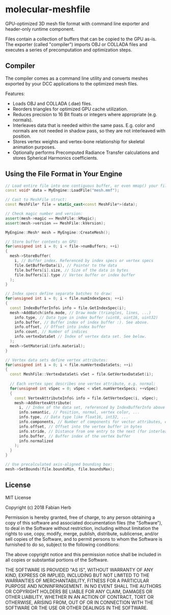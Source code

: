 # molecular-meshfile
GPU-optimized 3D mesh file format with command line exporter and header-only runtime component.

Files contain a collection of buffers that can be copied to the GPU as-is. The exporter (called "compiler") imports OBJ or COLLADA files and executes a series of precomputation and optimization steps.

## Compiler ##

The compiler comes as a command line utility and converts meshes exported by your DCC applications to the optimized mesh files.

Features:
- Loads OBJ and COLLADA (.dae) files.
- Reorders triangles for optimized GPU cache utilization.
- Reduces precision to 16 Bit floats or integers where appropriate (e.g. normals).
- Interleaves data that is needed within the same pass. E.g. color and normals are not needed in shadow pass, so they are not interleaved with position.
- Stores vertex weights and vertex-bone relationship for skeletal animation purposes.
- Optionally performs Precomputed Radiance Transfer calculations and stores Spherical Harmonics coefficients.

## Using the File Format in Your Engine ##

``` cpp
// Load entire file into one contiguous buffer, or even mmap() your file:
const void* data = MyEngine::LoadFile("mesh.mmf");

// Cast to MeshFile struct:
const MeshFile* file = static_cast<const MeshFile*>(data);

// Check magic number and version:
assert(mesh->magic == MeshFile::kMagic);
assert(mesh->version == MeshFile::kVersion);

MyEngine::Mesh* mesh = MyEngine::CreateMesh();

// Store buffer contents on GPU:
for(unsigned int i = 0; i < file->numBuffers; ++i)
{
  mesh->StoreBuffer(
    i, // Buffer index. Referenced by index specs or vertex specs
    file.GetBufferData(i), // Pointer to the data
    file.buffers[i].size, // Size of the data in bytes
    file.buffers[i].type // Vertex buffer or index buffer
  );
}

// Index specs define separate batches to draw:
for(unsigned int i = 0; i < file.numIndexSpecs; ++i)
{ 
  const IndexBufferInfo& info = file.GetIndexSpec(i);
  mesh->AddBatch(info.mode, // Draw mode (triangles, lines, ...)
    info.type, // Data type in index buffer (uint8, uint16, uint32)
    info.buffer, // Buffer index of index buffer :). See above.
    info.offset, // Offset into index buffer
    info.count, // Number of indices
    info.vertexDataSet // Index of vertex data set. See below.
  );
  mesh->SetMaterial(info.material);
}

// Vertex data sets define vertex attributes:
for(unsigned int i = 0; i < file.numVertexDataSets; ++i)
{
  const MeshFile::VertexDataSet& vSet = file.GetVertexDataSet(i);
  
  // Each vertex spec describes one vertex attribute, e.g. normal:
  for(unsigned int vSpec = 0; vSpec < vSet.numVertexSpecs; ++vSpec)
  {
    const VertexAttributeInfo& info = file.GetVertexSpec(i, vSpec);
    mesh->AddVertexAttribute(
      i, // Index of the data set, referenced by IndexBufferInfo above
      info.semantic, // Position, normal, vertex color, ...
      info.type, // Data type like float16, int32, ...
      info.components, // Number of components for vector attributes, e.g. 3 for normals
      info.offset, // Offset into the vertex buffer in bytes
      info.stride, // Distance from one entry to the next (for interleaved data)
      info.buffer, // Buffer index of the vertex buffer
      info.normalized
    );
  }
}

// Use precalculated axis-aligned bounding box:
mesh->SetBounds(file.boundsMin, file.boundsMax);
```

## License ##

MIT License

Copyright (c) 2018 Fabian Herb

Permission is hereby granted, free of charge, to any person obtaining a copy
of this software and associated documentation files (the "Software"), to deal
in the Software without restriction, including without limitation the rights
to use, copy, modify, merge, publish, distribute, sublicense, and/or sell
copies of the Software, and to permit persons to whom the Software is
furnished to do so, subject to the following conditions:

The above copyright notice and this permission notice shall be included in all
copies or substantial portions of the Software.

THE SOFTWARE IS PROVIDED "AS IS", WITHOUT WARRANTY OF ANY KIND, EXPRESS OR
IMPLIED, INCLUDING BUT NOT LIMITED TO THE WARRANTIES OF MERCHANTABILITY,
FITNESS FOR A PARTICULAR PURPOSE AND NONINFRINGEMENT. IN NO EVENT SHALL THE
AUTHORS OR COPYRIGHT HOLDERS BE LIABLE FOR ANY CLAIM, DAMAGES OR OTHER
LIABILITY, WHETHER IN AN ACTION OF CONTRACT, TORT OR OTHERWISE, ARISING FROM,
OUT OF OR IN CONNECTION WITH THE SOFTWARE OR THE USE OR OTHER DEALINGS IN THE
SOFTWARE.
